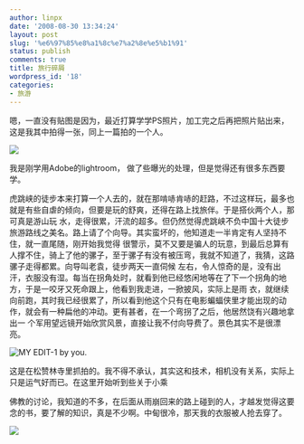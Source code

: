 ```yaml
---
author: linpx
date: '2008-08-30 13:34:24'
layout: post
slug: '%e6%97%85%e8%a1%8c%e7%a2%8e%e5%b1%91'
status: publish
comments: true
title: 旅行碎屑
wordpress_id: '18'
categories:
- 旅游
---
```


嗯，一直没有贴图是因为，最近打算学学PS照片，加工完之后再把照片贴出来，这是我其中拍得一张，同上一篇拍的一个人。

![](http://farm4.static.flickr.com/3109/2807009521_5662f8e9bb.jpg)

我是刚学用Adobe的lightroom， 做了些曝光的处理，但是觉得还有很多东西要学。

虎跳峡的徒步本来打算一个人去的，就在那啃哧肯哧的赶路，不过这样玩，最多也就是有些自虐的倾向，但要是玩的舒爽，还得在路上找旅伴。于是搭伙两个人，那可真是游山玩
水，走得很累，汗流的超多。但仍然觉得虎跳峡不负中国十大徒步旅游路线之美名。路上请了个向导。其实蛮坏的，他知道走一半肯定有人坚持不住，就一直尾随，刚开始我觉得
很警示，莫不又要是骗人的玩意，到最后总算有人撑不住，骑上了他的骡子，至于骡子有没有被压弯，我就不知道了，我猜，这路骡子走得都累。向导叫老袁，徒步两天一直伺候
左右，令人惊奇的是，没有出汗，衣服没有湿。每当在拐角处时，就看到他已经悠闲地等在了下一个拐角的地方，于是一咬牙又死命跟上，他看到我走进，一掀披风，实际上是雨
衣，就继续向前跑，其时我已经很累了，所以看到他这个只有在电影蝙蝠侠里才能出现的动作，就会有一种扁他的冲动。更有甚者，在一个弯拐了之后，他居然饶有兴趣地拿出一
个军用望远镜开始欣赏风景，直接让我不付向导费了。景色其实不是很漂亮。

![MY EDIT-1 by
you.](http://farm4.static.flickr.com/3058/2811188700_434a7ea3d6.jpg?v=0)


这是在松赞林寺里抓拍的。我不得不承认，其实这和技术，相机没有关系，实际上只是运气好而已。在这里开始听到些关于小乘

佛教的讨论，我知道的不多，在后面从雨崩回来的路上碰到的人，才越发觉得这要念的书，要了解的知识，真是不少啊。中甸很冷，那天我的衣服被人抢去穿了。

![](http://farm3.static.flickr.com/2143/2810352633_08fec73d17.jpg)



